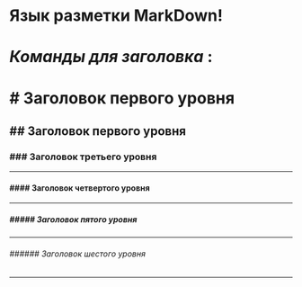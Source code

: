 # Язык разметки __MarkDown__!
# _Команды для заголовка_ :
#  # Заголовок первого уровня  
## ## Заголовок первого уровня  
### ### Заголовок третьего уровня 
---
#### #### Заголовок четвертого уровня
---
##### ##### Заголовок пятого уровня
---
###### ###### Заголовок шестого уровня ######
----